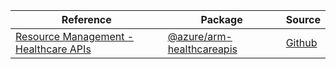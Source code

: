 | Reference | Package | Source |
|---|---|---|
|[Resource Management - Healthcare APIs](arm-healthcareapis-readme.md)|[@azure/arm-healthcareapis](https://www.npmjs.com/package/@azure/arm-healthcareapis)|[Github](https://github.com/Azure/azure-sdk-for-js/blob/main/sdk/healthcareapis/arm-healthcareapis)|
